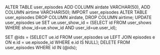 ALTER TABLE user_episodes ADD COLUMN airdate VARCHAR(50), ADD COLUMN airtime VARCHAR(50);
IMPORT user_episodes
ALTER TABLE user_episodes DROP COLUMN airdate, DROP COLUMN airtime;
UPDATE user_episodes ue SET ue.user_show_id = (SELECT id FROM user_shows WHERE show_id=ue.show_id AND user_id=ue.user_id);

SET @ids = (SELECT ue.id FROM user_episodes ue 
LEFT JOIN episodes e ON e.id = ue.episode_id
WHERE e.id IS NULL);
DELETE FROM user_episodes WHERE id IN (@ids);

